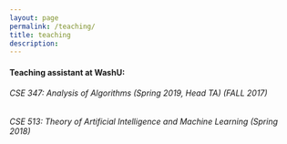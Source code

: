 ```yaml
---
layout: page
permalink: /teaching/
title: teaching
description: 
---
```


#### Teaching assistant at WashU:

###### CSE 347: Analysis of Algorithms (Spring 2019, Head TA) (FALL 2017)
###### CSE 513: Theory of Artificial Intelligence and Machine Learning (Spring 2018)

